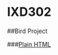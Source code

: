 # IXD302

##Bird Project

###[Plain HTML](https://amygrahamie.github.io/IXD302-Bird-Project/bird-project.html)



